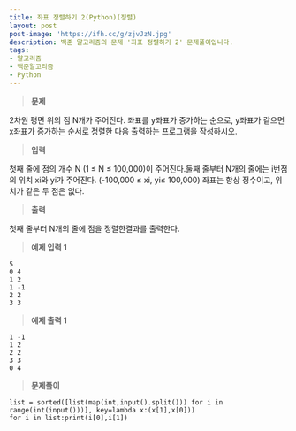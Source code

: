 ```yaml
---
title: 좌표 정렬하기 2(Python)(정렬)
layout: post
post-image: 'https://ifh.cc/g/zjvJzN.jpg'
description: 백준 알고리즘의 문제 '좌표 정렬하기 2' 문제풀이입니다.
tags:
- 알고리즘
- 백준알고리즘
- Python
---
```



>**문제**

2차원 평면 위의 점 N개가 주어진다. 좌표를 y좌표가 증가하는 순으로, y좌표가 같으면 x좌표가 증가하는 순서로 정렬한 다음 출력하는 프로그램을 작성하시오.

>**입력**

첫째 줄에 점의 개수 N (1 ≤ N ≤ 100,000)이 주어진다.둘째 줄부터 N개의 줄에는 i번점의 위치 xi와 yi가 주어진다. (-100,000 ≤ xi, yi≤ 100,000) 좌표는 항상 정수이고, 위치가 같은 두 점은 없다.

>**출력**

첫째 줄부터 N개의 줄에 점을 정렬한결과를 출력한다.

>**예제 입력 1**

	5
	0 4
	1 2
	1 -1
	2 2
	3 3

>**예제 출력 1**

	1 -1
	1 2
	2 2
	3 3
	0 4

>**문제풀이**

	list = sorted([list(map(int,input().split())) for i in range(int(input()))], key=lambda x:(x[1],x[0]))
	for i in list:print(i[0],i[1])
